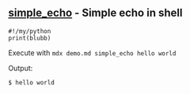 ## [simple_echo]() - Simple echo in shell

```
#!/my/python
print(blubb)
```

Execute with `mdx demo.md simple_echo hello world`

Output:
```
$ hello world
```
